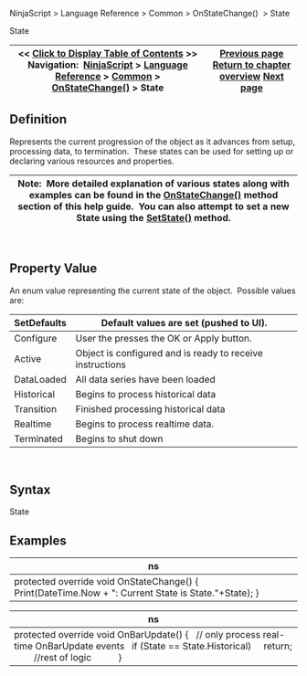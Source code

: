 ﻿
NinjaScript > Language Reference > Common > OnStateChange()  > State

State

| << [Click to Display Table of Contents](state.md) >> **Navigation:**     [NinjaScript](ninjascript.md) > [Language Reference](language_reference_wip.md) > [Common](common.md) > [OnStateChange()](onstatechange.md) > State | [Previous page](setstate.md) [Return to chapter overview](onstatechange.md) [Next page](sessioniterator.md) |
| --- | --- |
## Definition
Represents the current progression of the object as it advances from setup, processing data, to termination.  These states can be used for setting up or declaring various resources and properties. 
 

| Note:  More detailed explanation of various states along with examples can be found in the [OnStateChange()](onstatechange.md) method section of this help guide.  You can also attempt to set a new State using the [SetState()](setstate.md) method. |
| --- |
 
## 
## Property Value
An enum value representing the current state of the object.  Possible values are:

| SetDefaults | Default values are set (pushed to UI). |
| --- | --- |
| Configure | User the presses the OK or Apply button. |
| Active | Object is configured and is ready to receive instructions |
| DataLoaded | All data series have been loaded |
| Historical | Begins to process historical data |
| Transition | Finished processing historical data |
| Realtime | Begins to process realtime data. |
| Terminated | Begins to shut down |
 
## Syntax
State

## 
## Examples

| ns |
| --- |
| protected override void OnStateChange() {             Print(DateTime.Now + ": Current State is State."+State); } |

| ns |
| --- |
| protected override void OnBarUpdate() {    // only process real-time OnBarUpdate events    if (State == State.Historical)      return;           //rest of logic            } |
 
